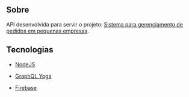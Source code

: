 ## Sobre

API desenvolvida para servir o projeto: [Sistema para gerenciamento de pedidos em pequenas empresas](https://github.com/diasjoaovitor/pedidos).

## Tecnologias

- [NodeJS](https://nodejs.org/en/about/)

- [GraphQL Yoga](https://www.graphql-yoga.com/)
 
- [Firebase](https://firebase.google.com/?hl=pt-br)
